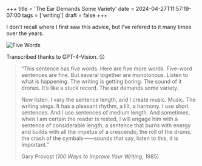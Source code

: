+++
title = 'The Ear Demands Some Variety'
date = 2024-04-27T11:57:19-07:00
tags = ['writing']
draft = false
+++

I don't recall where I first saw this advice, but I've refered to it many times over the years.

![Five Words](/five-words.png)

Transcribed thanks to GPT-4-Vision. 😉

> “This sentence has five words. Here are five more words. Five-word sentences are fine. But several together are monotonous. Listen to what is happening. The writing is getting boring. The sound of it drones. It’s like a stuck record. The ear demands some variety.
>
> Now listen. I vary the sentence length, and I create music. Music. The writing sings. It has a pleasant rhythm, a lilt, a harmony. I use short sentences. And I use sentences of medium length. And sometimes, when I am certain the reader is rested, I will engage him with a sentence of considerable length, a sentence that burns with energy and builds with all the impetus of a crescendo, the roll of the drums, the crash of the cymbals——sounds that say, listen to this, it is important.”
>
> Gary Provost (*100 Ways to Improve Your Writing*, 1985)